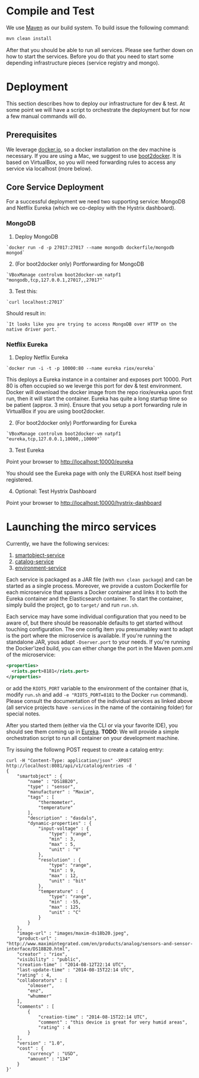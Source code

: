 # Compile and Test

We use [Maven](http://maven.apache.org/) as our build system.  To build issue the following command:

```bash
mvn clean install 
```

After that you should be able to run all services. Please see further down on how to start the services. 
Before you do that you need to start some depending infrastructure pieces (service registry and mongo).

# Deployment

This section describes how to deploy our infrastructure for dev & test. At some point we will have a script
to orchestrate the deployment but for now a few manual commands will do.

## Prerequisites

We leverage [docker.io](http://docker.io), so a docker installation on the dev machine is necessary. If you are using a Mac,
we suggest to use [boot2docker](https://github.com/boot2docker/boot2docker). It is based on VirtualBox, so you will need forwarding rules to access any service via localhost (more below).

## Core Service Deployment

For a successful deployment we need two supporting service: MongoDB and Netflix Eureka (which we co-deploy
with the Hystrix dashboard).

### MongoDB

  1. Deploy MongoDB

    `docker run -d -p 27017:27017 --name mongodb dockerfile/mongodb mongod`

  2. (For boot2docker only) Portforwarding for MongoDB

    `VBoxManage controlvm boot2docker-vm natpf1 "mongodb,tcp,127.0.0.1,27017,,27017"`

  3. Test this:

    `curl localhost:27017`

  Should result in:

    `It looks like you are trying to access MongoDB over HTTP on the native driver port.`
    
### Netflix Eureka
  
  1. Deploy Netflix Eureka

    `docker run -i -t -p 10000:80 --name eureka riox/eureka`

   This deploys a Eureka instance in a container and exposes port 10000. Port 80 is often occupied 
so we leverge this port for dev & test environment. Docker will download the docker image
from the repo riox/eureka upon first run, then it will start the container. 
Eureka has quite a long startup time so be patient (approx. 3 min). Ensure that you setup a port forwarding rule in VirtualBox if you are using boot2docker. 

  2. (For boot2docker only) Portforwarding for Eureka

    `VBoxManage controlvm boot2docker-vm natpf1 "eureka,tcp,127.0.0.1,10000,,10000"`

  3. Test Eureka

   Point your browser to [http://localhost:10000/eureka](http://localhost:10000/eureka)

   You should see the Eureka page with only the EUREKA host itself being registered. 

  4. Optional: Test Hystrix Dashboard

   Point your browser to [http://localhost:10000/hystrix-dashboard](http://localhost:10000/hystrix-dashboard)

# Launching the mirco services

Currently, we have the following services:
  1. [smartobject-service](./viotualize-service-smartobject/README.md)
  2. [catalog-service](./viotualize-service-catalog/README.md)
  3. [environment-service](./viotualize-service-environment/README.md)

Each service is packaged as a JAR file (with `mvn clean package`) and can be started as a single process. Moreover, we provide a custom Dockerfile for each microservice that spawns a Docker container and links it to both the Eureka container and the Elasticsearch container. To start the container, simply build the project, go to `target/` and run `run.sh`.

Each service may have some individual configuration that you need to be aware of, but there should be reasonable defaults to get started without touching configuration. The one config item you presumabley want to adapt is the port where the microservice is available. If you're running the standalone JAR, yous adapt `-Dserver.port` to your needs. If you're running the Docker'ized build, you can either change the port in the Maven pom.xml of the microservice:

```xml
<properties>
  <riots.port>8181</riots.port>
</properties>
```
or add the `RIOTS_PORT` variable to the environment of the container (that is, modify `run.sh` and add `-e "RIOTS_PORT=8181` to the Docker `run` command). Please consult the documentation of the individual services as linked above (all service projects have `-services` in the name of the containing folder) for special notes. 

After you started them (either via the CLI or via your favorite IDE), you should see them coming up in [Eureka](http://localhost:10000/eureka). **TODO**: We will provide a simple orchestration script to run all container on your development machine. 

Try issuing the followng POST request to create a catalog entry:

```
curl -H "Content-Type: application/json" -XPOST http://localhost:8081/api/v1/catalog/entries -d '
{
	"smartobject" : {
		"name" : "DS18B20", 
		"type" : "sensor", 
		"manufacturer" : "Maxim", 
		"tags" : [
			"thermometer", 
			"temperature"
		], 
		"description" : "dasdals", 
		"dynamic-properties" : {
			"input-voltage" : { 
				"type": "range",
				"min" : 3,
				"max" : 5,
				"unit" : "V"			
			},
			"resolution" : { 
				"type": "range",
				"min" : 9,
				"max" : 12, 
				"unit" : "bit" 				
			}, 
			"temperature" : { 
				"type": "range",
				"min" : -55,
				"max" : 125, 
				"unit" : "C" 				
			}
		}
	}, 
	"image-url" : "images/maxim-ds18b20.jpeg", 
	"product-url" : "http://www.maximintegrated.com/en/products/analog/sensors-and-sensor-interface/DS18B20.html", 
	"creator" : "riox", 
	"visibility" : "public", 
	"creation-time" : "2014-08-12T22:14 UTC", 
	"last-update-time" : "2014-08-15T22:14 UTC", 
	"rating" : 4, 
	"collaborators" : [
		"olmoser", 
		"enz", 
		"whummer"
	], 
	"comments" : [
		{
			"creation-time" : "2014-08-15T22:14 UTC", 
			"comment" : "this device is great for very humid areas", 
			"rating" : 4
		}
	], 
	"version" : "1.0", 
	"cost" : {
		"currency" : "USD", 
		"amount" : "134"
	}
}'

```

